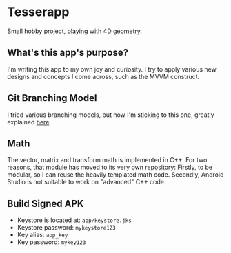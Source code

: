 # Tesserapp

Small hobby project, playing with 4D geometry.

## What's this app's purpose?

I'm writing this app to my own joy and curiosity.
I try to apply various new designs and concepts I come across, such as the MVVM construct.

## Git Branching Model

I tried various branching models, but now I'm sticking to this one,
greatly explained [here](https://nvie.com/posts/a-successful-git-branching-model/?).

## Math

The vector, matrix and transform math is implemented in C++.
For two reasons, that module has moved to its very [own repository](https://github.com/Jim-Eckerlein/fmath):
Firstly, to be modular, so I can reuse the heavily templated math code.
Secondly, Android Studio is not suitable to work on "advanced" C++ code.

## Build Signed APK

- Keystore is located at: `app/keystore.jks`
- Keystore password: `mykeystore123`
- Key alias: `app_key`
- Key password: `mykey123`
